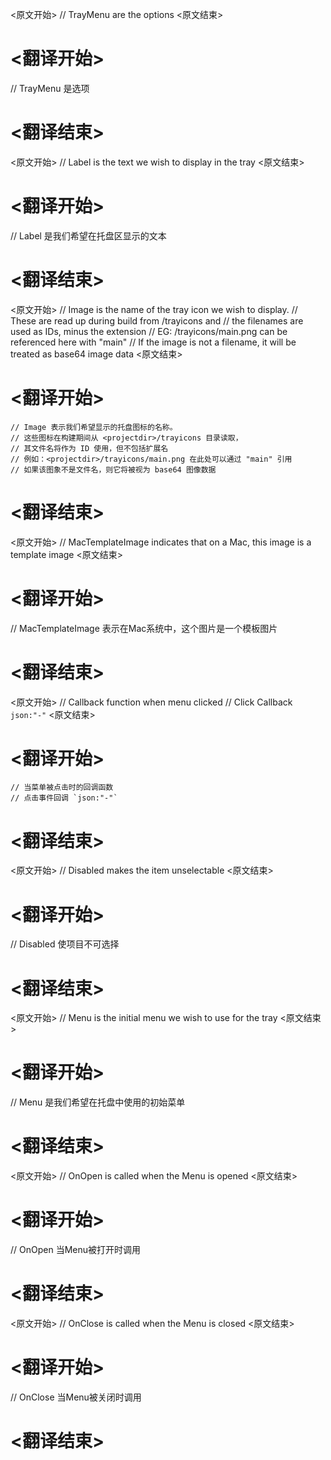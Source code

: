
<原文开始>
// TrayMenu are the options
<原文结束>

# <翻译开始>
// TrayMenu 是选项
# <翻译结束>


<原文开始>
// Label is the text we wish to display in the tray
<原文结束>

# <翻译开始>
// Label 是我们希望在托盘区显示的文本
# <翻译结束>


<原文开始>
	// Image is the name of the tray icon we wish to display.
	// These are read up during build from <projectdir>/trayicons and
	// the filenames are used as IDs, minus the extension
	// EG: <projectdir>/trayicons/main.png can be referenced here with "main"
	// If the image is not a filename, it will be treated as base64 image data
<原文结束>

# <翻译开始>
	// Image 表示我们希望显示的托盘图标的名称。
	// 这些图标在构建期间从 <projectdir>/trayicons 目录读取，
	// 其文件名将作为 ID 使用，但不包括扩展名
	// 例如：<projectdir>/trayicons/main.png 在此处可以通过 "main" 引用
	// 如果该图象不是文件名，则它将被视为 base64 图像数据
# <翻译结束>


<原文开始>
// MacTemplateImage indicates that on a Mac, this image is a template image
<原文结束>

# <翻译开始>
// MacTemplateImage 表示在Mac系统中，这个图片是一个模板图片
# <翻译结束>


<原文开始>
	// Callback function when menu clicked
	// Click Callback `json:"-"`
<原文结束>

# <翻译开始>
	// 当菜单被点击时的回调函数
	// 点击事件回调 `json:"-"`
# <翻译结束>


<原文开始>
// Disabled makes the item unselectable
<原文结束>

# <翻译开始>
// Disabled 使项目不可选择
# <翻译结束>


<原文开始>
// Menu is the initial menu we wish to use for the tray
<原文结束>

# <翻译开始>
// Menu 是我们希望在托盘中使用的初始菜单
# <翻译结束>


<原文开始>
// OnOpen is called when the Menu is opened
<原文结束>

# <翻译开始>
// OnOpen 当Menu被打开时调用
# <翻译结束>


<原文开始>
// OnClose is called when the Menu is closed
<原文结束>

# <翻译开始>
// OnClose 当Menu被关闭时调用
# <翻译结束>

